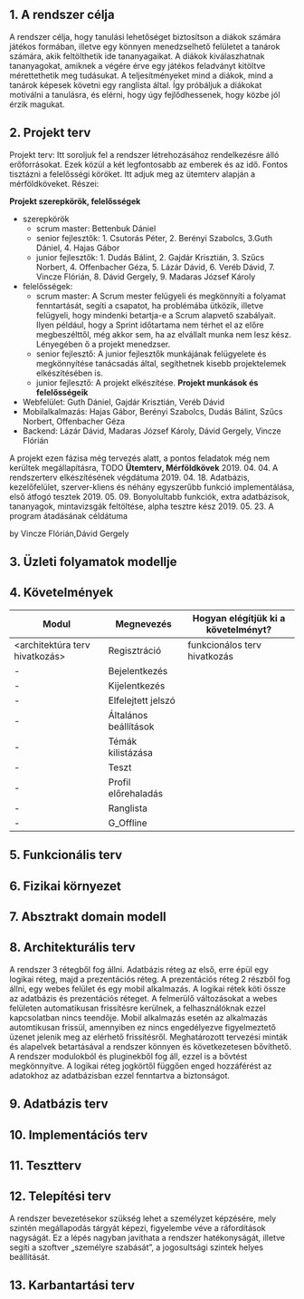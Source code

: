 ﻿## 1. A rendszer célja

A rendszer célja, hogy tanulási lehetőséget biztosítson a diákok számára játékos formában, illetve egy könnyen menedzselhető felületet a tanárok számára, akik feltölthetik ide tananyagaikat. A diákok kiválaszhatnak tananyagokat, amiknek a végére érve egy játékos feladványt kitöltve mérettethetik meg tudásukat. A teljesítményeket mind a diákok, mind a tanárok képesek követni egy ranglista által. Így próbáljuk a diákokat motiválni a tanulásra, és elérni, hogy úgy fejlődhessenek, hogy közbe jól érzik magukat.

## 2. Projekt terv

Projekt terv: Itt soroljuk fel a rendszer létrehozásához rendelkezésre álló erőforrásokat. Ezek
közül a két legfontosabb az emberek és az idő. Fontos tisztázni a felelősségi köröket. Itt adjuk
meg az ütemterv alapján a mérföldköveket. Részei:

**Projekt szerepkörök, felelősségek**
- szerepkörök
    - scrum master: Bettenbuk Dániel
    - senior fejlesztők: 1. Csutorás Péter, 2. Berényi Szabolcs, 3.Guth Dániel, 4.  Hajas Gábor
    - junior fejlesztők: 1. Dudás Bálint, 2. Gajdár Krisztián, 3. Szűcs Norbert, 4. Offenbacher Géza, 5. Lázár Dávid,  6. Veréb Dávid,                            7. Vincze Flórián, 8. Dávid Gergely, 9. Madaras József Károly
- felelősségek:
    - scrum master: A Scrum mester felügyeli és megkönnyíti a folyamat fenntartását, segíti a csapatot, ha problémába ütközik, illetve                      felügyeli, hogy mindenki betartja-e a Scrum alapvető
                   szabályait. Ilyen például, hogy a Sprint időtartama nem térhet el az előre megbeszélttől, még akkor sem, ha az                          elvállalt munka nem lesz kész. Lényegében ő a projekt menedzser.
    - senior fejlesztő: A junior fejlesztők munkájának felügyelete és megkönnyítése tanácsadás által, segíthetnek kisebb projektelemek                           elkészítésében is.
    - junior fejlesztő: A projekt elkészítése.
**Projekt munkások és felelősségeik**
- Webfelület: Guth Dániel, Gajdár Krisztián, Veréb Dávid
- Mobilalkalmazás: Hajas Gábor, Berényi Szabolcs, Dudás Bálint, Szűcs Norbert, Offenbacher Géza
- Backend: Lázár Dávid, Madaras József Károly, Dávid Gergely, Vincze Flórián

A projekt ezen fázisa még tervezés alatt, a pontos feladatok még nem kerültek megállapításra, TODO
**Ütemterv, Mérföldkövek**
2019. 04. 04. A rendszerterv elkészítésének végdátuma
2019. 04. 18. Adatbázis, kezelőfelület, szerver-kliens és néhány egyszerűbb funkció implementálása, első átfogó tesztek
2019. 05. 09. Bonyolultabb funkciók, extra adatbázisok, tananyagok, mintavizsgák feltöltése, alpha tesztre kész
2019. 05. 23. A program átadásának céldátuma

by Vincze Flórián,Dávid Gergely

## 3. Üzleti folyamatok modellje
## 4. Követelmények

Modul | Megnevezés | Hogyan elégítjük ki a követelményt?
---|---|---
<architektúra terv hivatkozás> | Regisztráció | funkcionálos terv hivatkozás |
 - | Bejelentkezés |  |
 - | Kijelentkezés |  |
 - | Elfelejtett jelszó |  |
 - | Általános beállítások |  |
 - | Témák kilistázása |  |
 - | Teszt |  |
 - | Profil előrehaladás |  |
 - | Ranglista | |
 - | G_Offline | |

## 5. Funkcionális terv
## 6. Fizikai környezet
## 7. Absztrakt domain modell
## 8. Architekturális terv

A rendszer 3 rétegből fog állni. Adatbázis réteg az első, erre épül egy logikai réteg, majd a prezentációs réteg. A prezentációs réteg 2 részből fog állni, egy webes felület és egy mobil alkalmazás. A logikai rétek köti össze az adatbázis és prezentációs réteget. A felmerülő változásokat a webes felületen automatikusan frissítésre kerülnek, a felhasználóknak ezzel kapcsolatban nincs teendője. Mobil alkalmazás esetén az alkalmazás automtikusan frissül, amennyiben ez nincs engedélyezve figyelmeztető üzenet jelenik meg az elérhető frissítésről. Meghatározott tervezési minták és alapelvek betartásával a rendszer könnyen és következetesen bővíthető. A rendszer modulokból és pluginekből fog áll, ezzel is a bővtést megkönnyítve. A logikai réteg jogkörtől függően enged hozzáférést az adatokhoz az adatbázisban ezzel fenntartva a biztonságot.

## 9. Adatbázis terv
## 10. Implementációs terv
## 11. Tesztterv
## 12. Telepítési terv

A rendszer  bevezetésekor szükség  lehet  a  személyzet  képzésére, mely  szintén megállapodás tárgyát képezi,   figyelembe   véve   a   ráfordítások   nagyságát.   Ez   a   lépés   nagyban   javíthata   a   rendszer hatékonyságát, illetve segíti a szoftver „személyre szabását”, a jogosultsági szintek helyes beállítását.

## 13. Karbantartási terv
